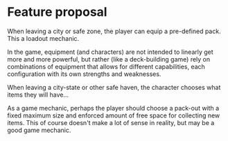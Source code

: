 # Feature proposal

When leaving a city or safe zone, the player can equip a pre-defined pack. This a loadout mechanic.

In the game, equipment (and characters) are not intended to linearly get more and more powerful, but rather (like a deck-building game) rely on combinations of equipment that allows for different capabilities, each configuration with its own strengths and weaknesses.

When leaving a city-state or other safe haven, the character chooses what items they will have...

As a game mechanic, perhaps the player should choose a pack-out with a fixed maximum size and enforced amount of free space for collecting new items.  This of course doesn't make a lot of sense in reality, but may be a good game mechanic.